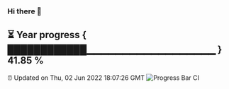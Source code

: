 ### Hi there 👋
⏳ Year progress { ████████████▁▁▁▁▁▁▁▁▁▁▁▁▁▁▁▁▁▁ } 41.85 %
---
⏰ Updated on Thu, 02 Jun 2022 18:07:26 GMT
![Progress Bar CI](https://github.com/Moyi321/Moyi321/workflows/Progress%20Bar%20CI/badge.svg)
